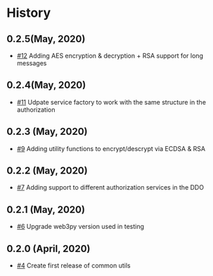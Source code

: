 History
=======

0.2.5(May, 2020)
-------------------------
* [#12](https://github.com/keyko-io/common-utils-py/pull/12) Adding AES encryption & decryption + RSA support for long messages

0.2.4(May, 2020)
-------------------------
* [#11](https://github.com/keyko-io/common-utils-py/pull/11) Udpate service factory to work with the same structure in the authorization

0.2.3 (May, 2020)
-------------------------
* [#9](https://github.com/keyko-io/common-utils-py/issues/9) Adding utility functions to encrypt/descrypt via ECDSA & RSA

0.2.2 (May, 2020)
-------------------------
* [#7](https://github.com/keyko-io/common-utils-py/pull/7) Adding support to different authorization services in the DDO

0.2.1 (May, 2020)
-------------------------
* [#6](https://github.com/keyko-io/common-utils-py/pull/6) Upgrade web3py version used in testing

0.2.0 (April, 2020)
-------------------------

* [#4](https://github.com/keyko-io/common-utils-py/issues/4) Create first release of common utils
